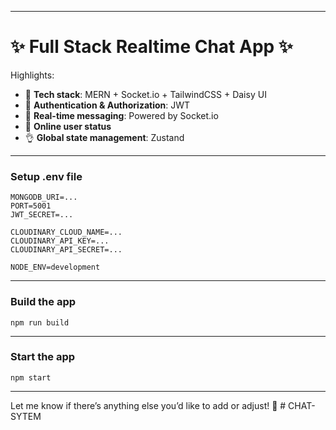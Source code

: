 

---

# ✨ Full Stack Realtime Chat App ✨

Highlights:

- 🌟 **Tech stack**: MERN + Socket.io + TailwindCSS + Daisy UI  
- 🎃 **Authentication & Authorization**: JWT  
- 👾 **Real-time messaging**: Powered by Socket.io  
- 🚀 **Online user status**  
- 👌 **Global state management**: Zustand  



---

### Setup .env file

```env
MONGODB_URI=...
PORT=5001
JWT_SECRET=...

CLOUDINARY_CLOUD_NAME=...
CLOUDINARY_API_KEY=...
CLOUDINARY_API_SECRET=...

NODE_ENV=development
```

---

### Build the app

```shell
npm run build
```

---

### Start the app

```shell
npm start
```

--- 

Let me know if there’s anything else you’d like to add or adjust! 🚀
#   C H A T - S Y T E M 
 
 
